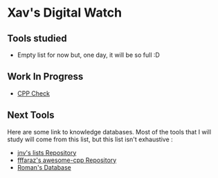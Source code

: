 # Xav's Digital Watch

## Tools studied
+ Empty list for now but, one day, it will be so full :D

## Work In Progress
+ [CPP Check](http://cppcheck.sourceforge.net/)

## Next Tools

Here are some link to knowledge databases. Most of the tools that I will study will come from this list, but this list isn't exhaustive :
+ [jnv's lists Repository](https://github.com/jnv/lists)
+ [fffaraz's awesome-cpp Repository](https://github.com/fffaraz/awesome-cpp)
+ [Roman's Database](http://okolovich.info/development/cc-language/)
